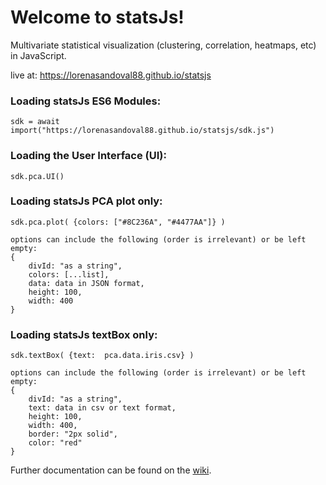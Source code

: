 # Welcome to statsJs!


Multivariate statistical visualization (clustering, correlation, heatmaps, etc) in JavaScript. 

live at: https://lorenasandoval88.github.io/statsjs

### Loading statsJs ES6 Modules:

`sdk = await import("https://lorenasandoval88.github.io/statsjs/sdk.js")`

### Loading the User Interface (UI):

`sdk.pca.UI()`

### Loading statsJs PCA plot only:

`sdk.pca.plot( {colors: ["#8C236A", "#4477AA"]} )`

    options can include the following (order is irrelevant) or be left empty:
    {
        divId: "as a string", 
        colors: [...list],
        data: data in JSON format,
        height: 100,
        width: 400
    }

### Loading statsJs textBox only:

`sdk.textBox( {text:  pca.data.iris.csv} )`

    options can include the following (order is irrelevant) or be left empty:
    {
        divId: "as a string", 
        text: data in csv or text format,
        height: 100,
        width: 400,
        border: "2px solid",
        color: "red"
    }
    
        
Further documentation can be found on the [wiki](https://github.com/lorenasandoval88/statsJs/wiki).
